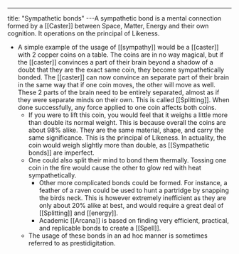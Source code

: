 ---
title: "Sympathetic bonds"
---A sympathetic bond is a mental connection formed by a [[Caster]] between Space, Matter, Energy and their own cognition. It operations on the principal of Likeness.
-  A simple example of the usage of [[sympathy]] would be a [[caster]] with 2 copper coins on a table. The coins are in no way magical, but if the [[caster]] convinces a part of their brain beyond a shadow of a doubt that they are the exact same coin, they become sympathetically bonded. The [[caster]] can now convince an separate part of their brain in the same way that if one coin moves, the other will move as well. These 2 parts of the brain need to be entirely separated, almost as if they were separate minds on their own. This is called [[Splitting]]. When done successfully, any force applied to one coin affects both coins.
	- If you were to lift this coin, you would feel that it weighs a little more than double its normal weight. This is because overall the coins are about 98% alike. They are the same material, shape, and carry the same significance. This is the principal of Likeness. In actuality, the coin would weigh slightly more than double, as [[Sympathetic bonds]] are imperfect.
	- One could also split their mind to bond them thermally. Tossing one coin in the fire would cause the other to glow red with heat sympathetically.
		- Other more complicated bonds could be formed. For instance, a feather of a raven could be used to hunt a partridge by snapping the birds neck. This is however extremely inefficient as they are only about 20% alike at best, and would require a great deal of [[Splitting]] and [[energy]].
		- Academic [[Arcana]] is based on finding very efficient, practical, and replicable bonds to create a [[Spell]].
	- The usage of these bonds in an ad hoc manner is sometimes referred to as prestidigitation.